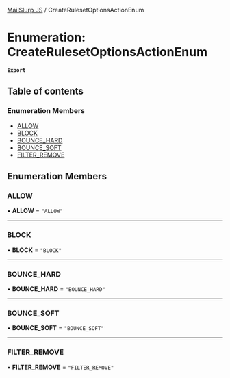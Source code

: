 [MailSlurp JS](../README.md) / CreateRulesetOptionsActionEnum

# Enumeration: CreateRulesetOptionsActionEnum

**`Export`**

## Table of contents

### Enumeration Members

- [ALLOW](CreateRulesetOptionsActionEnum.md#allow)
- [BLOCK](CreateRulesetOptionsActionEnum.md#block)
- [BOUNCE\_HARD](CreateRulesetOptionsActionEnum.md#bounce_hard)
- [BOUNCE\_SOFT](CreateRulesetOptionsActionEnum.md#bounce_soft)
- [FILTER\_REMOVE](CreateRulesetOptionsActionEnum.md#filter_remove)

## Enumeration Members

### ALLOW

• **ALLOW** = ``"ALLOW"``

___

### BLOCK

• **BLOCK** = ``"BLOCK"``

___

### BOUNCE\_HARD

• **BOUNCE\_HARD** = ``"BOUNCE_HARD"``

___

### BOUNCE\_SOFT

• **BOUNCE\_SOFT** = ``"BOUNCE_SOFT"``

___

### FILTER\_REMOVE

• **FILTER\_REMOVE** = ``"FILTER_REMOVE"``
